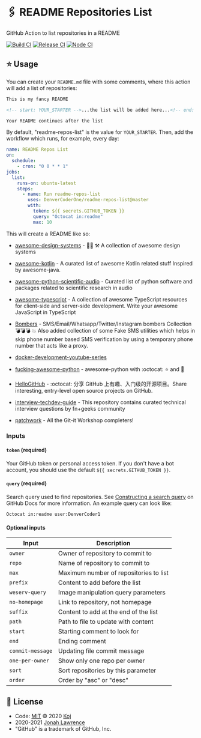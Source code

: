 # 🖇️ README Repositories List

GitHub Action to list repositories in a README

[![Build CI](https://github.com/DenverCoderOne/readme-repos-list/workflows/Build%20CI/badge.svg)](https://github.com/DenverCoderOne/readme-repos-list/actions?query=workflow%3A%22Build+CI%22)
[![Release CI](https://github.com/DenverCoderOne/readme-repos-list/workflows/Release%20CI/badge.svg)](https://github.com/DenverCoderOne/readme-repos-list/actions?query=workflow%3A%22Release+CI%22)
[![Node CI](https://github.com/DenverCoderOne/readme-repos-list/workflows/Node%20CI/badge.svg)](https://github.com/DenverCoderOne/readme-repos-list/actions?query=workflow%3A%22Node+CI%22)

## ⭐ Usage

You can create your `README.md` file with some comments, where this action will add a list of repositories:

```md
This is my fancy README

<!-- start: YOUR_STARTER -->...the list will be added here...<!-- end: YOUR_STARTER -->

Your README continues after the list
```

By default, "readme-repos-list" is the value for `YOUR_STARTER`. Then, add the workflow which runs, for example, every day:

```yaml
name: README Repos List
on:
  schedule:
    - cron: "0 0 * * 1"
jobs:
  list:
    runs-on: ubuntu-latest
    steps:
      - name: Run readme-repos-list
        uses: DenverCoderOne/readme-repos-list@master
        with:
          token: ${{ secrets.GITHUB_TOKEN }}
          query: "Octocat in:readme"
          max: 10
```

This will create a README like so:

<!-- start: readme-repos-list -->
<!-- This list is auto-generated using readme-repos-list -->
<!-- Do not edit this list manually, your changes will be overwritten -->
* [awesome-design-systems](https://github.com/alexpate/awesome-design-systems) - 💅🏻 ⚒ A collection of awesome design systems

* [awesome-kotlin](https://github.com/KotlinBy/awesome-kotlin) - A curated list of awesome Kotlin related stuff Inspired by awesome-java. 

* [awesome-python-scientific-audio](https://github.com/faroit/awesome-python-scientific-audio) -  Curated list of python software and packages related to scientific research in audio

* [awesome-typescript](https://github.com/dzharii/awesome-typescript) - A collection of awesome TypeScript resources for client-side and server-side development. Write your awesome JavaScript in TypeScript

* [Bombers](https://github.com/bhattsameer/Bombers) - SMS/Email/Whatsapp/Twitter/Instagram bombers Collection :bomb::bomb::bomb: :boom: Also added collection of some Fake SMS utilities which helps in skip phone number based SMS verification by using a temporary phone number that acts like a proxy.

* [docker-development-youtube-series](https://github.com/marcel-dempers/docker-development-youtube-series)

* [fucking-awesome-python](https://github.com/trananhkma/fucking-awesome-python) - awesome-python with :octocat: :star: and :fork_and_knife:

* [HelloGitHub](https://github.com/521xueweihan/HelloGitHub) - :octocat: 分享 GitHub 上有趣、入门级的开源项目。Share interesting, entry-level open source projects on GitHub.

* [interview-techdev-guide](https://github.com/fnplus/interview-techdev-guide) - This repository contains curated technical interview questions by fn+geeks community

* [patchwork](https://github.com/jlord/patchwork) - All the Git-it Workshop completers! 

<!-- end: readme-repos-list -->

### Inputs

#### `token` (required)

Your GitHub token or personal access token. If you don't have a bot account, you should use the default `${{ secrets.GITHUB_TOKEN }}`.

#### `query` (required)

Search query used to find repositories. See [Constructing a search query](https://docs.github.com/en/free-pro-team@latest/rest/reference/search#constructing-a-search-query) on GitHub Docs for more information. An example query can look like:

```
Octocat in:readme user:DenverCoder1
```

#### Optional inputs

| Input            | Description                            |
| ---------------- | -------------------------------------- |
| `owner`          | Owner of repository to commit to       |
| `repo`           | Name of repository to commit to        |
| `max`            | Maximum number of repositories to list |
| `prefix`         | Content to add before the list         |
| `weserv-query`   | Image manipulation query parameters    |
| `no-homepage`    | Link to repository, not homepage       |
| `suffix`         | Content to add at the end of the list  |
| `path`           | Path to file to update with content    |
| `start`          | Starting comment to look for           |
| `end`            | Ending comment                         |
| `commit-message` | Updating file commit message           |
| `one-per-owner`  | Show only one repo per owner           |
| `sort`           | Sort repositories by this parameter    |
| `order`          | Order by "asc" or "desc"               |

## 📄 License

- Code: [MIT](./LICENSE) © 2020 [Koj](https://koj.co)
- 2020-2021 [Jonah Lawrence](https://github.com/DenverCoder1)
- "GitHub" is a trademark of GitHub, Inc.

